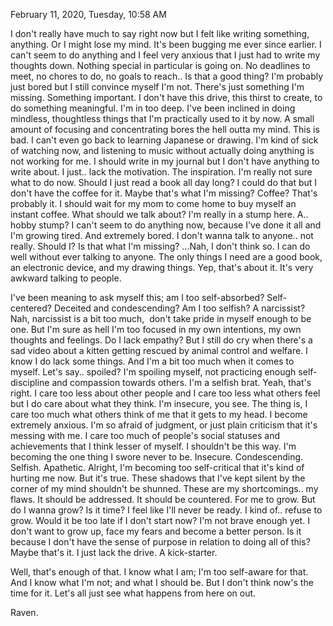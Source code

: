 February 11, 2020, Tuesday, 10:58 AM

I don't really have much to say right now but I felt like writing something, anything. Or I might lose my mind. It's been bugging me ever since earlier. I can't seem to do anything and I feel very anxious that I just had to write my thoughts down. Nothing special in particular is going on. No deadlines to meet, no chores to do, no goals to reach.. Is that a good thing? I'm probably just bored but I still convince myself I'm not. There's just something I'm missing. Something important. I don't have this drive, this thirst to create, to do something meaningful. I'm in too deep. I've been inclined in doing mindless, thoughtless things that I'm practically used to it by now. A small amount of focusing and concentrating bores the hell outta my mind. This is bad. I can't even go back to learning Japanese or drawing. I'm kind of sick of watching now, and listening to music without actually doing anything is not working for me. I should write in my journal but I don't have anything to write about. I just.. lack the motivation. The inspiration. I'm really not sure what to do now. Should I just read a book all day long? I could do that but I don't have the coffee for it. Maybe that's what I'm missing? Coffee? That's probably it. I should wait for my mom to come home to buy myself an instant coffee. What should we talk about? I'm really in a stump here. A.. hobby stump? I can't seem to do anything now, because I've done it all and I'm growing tired. And extremely bored. I don't wanna talk to anyone.. not really. Should I? Is that what I'm missing? ...Nah, I don't think so. I can do well without ever talking to anyone. The only things I need are a good book, an electronic device, and my drawing things. Yep, that's about it. It's very awkward talking to people.

I've been meaning to ask myself this; am I too self-absorbed? Self-centered? Deceited and condescending? Am I too selfish? A narcissist? Nah, narcissist is a bit too much,  don't take pride in myself enough to be one. But I'm sure as hell I'm too focused in my own intentions, my own thoughts and feelings. Do I lack empathy? But I still do cry when there's a sad video about a kitten getting rescued by animal control and welfare. I know I do lack some things. And I'm a bit too much when it comes to myself. Let's say.. spoiled? I'm spoiling myself, not practicing enough self-discipline and compassion towards others. I'm a selfish brat. Yeah, that's right. I care too less about other people and I care too less what others feel but I do care about what they think. I'm insecure, you see. The thing is, I care too much what others think of me that it gets to my head. I become extremely anxious. I'm so afraid of judgment, or just plain criticism that it's messing with me. I care too much of people's social statuses and achievements that I think lesser of myself. I shouldn't be this way. I'm becoming the one thing I swore never to be. Insecure. Condescending. Selfish. Apathetic. Alright, I'm becoming too self-critical that it's kind of hurting me now. But it's true. These shadows that I've kept silent by the corner of my mind shouldn't be shunned. These are my shortcomings.. my flaws. It should be addressed. It should be countered. For me to grow. But do I wanna grow? Is it time? I feel like I'll never be ready. I kind of.. refuse to grow. Would it be too late if I don't start now? I'm not brave enough yet. I don't want to grow up, face my fears and become a better person. Is it because I don't have the sense of purpose in relation to doing all of this? Maybe that's it. I just lack the drive. A kick-starter.

Well, that's enough of that. I know what I am; I'm too self-aware for that. And I know what I'm not; and what I should be. But I don't think now's the time for it. Let's all just see what happens from here on out.

Raven.